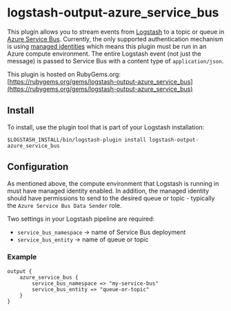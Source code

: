 # logstash-output-azure_service_bus

This plugin allows you to stream events from [Logstash](https://github.com/elastic/logstash) to a topic or queue in [Azure Service Bus](https://docs.microsoft.com/en-us/azure/service-bus-messaging/service-bus-messaging-overview). Currently, the only supported authentication mechanism is using [managed identities](https://docs.microsoft.com/en-us/azure/active-directory/managed-identities-azure-resources/overview) which means this plugin must be run in an Azure compute environment. The entire Logstash event (not just the message) is passed to Service Bus with a content type of `application/json`.

This plugin is hosted on RubyGems.org: [https://rubygems.org/gems/logstash-output-azure_service_bus](https://rubygems.org/gems/logstash-output-azure_service_bus)

## Install
To install, use the plugin tool that is part of your Logstash installation:
```
$LOGSTASH_INSTALL/bin/logstash-plugin install logstash-output-azure_service_bus
```

## Configuration
As mentioned above, the compute environment that Logstash is running in must have managed identity enabled. In addition, the managed identity should have permissions to send to the desired queue or topic - typically the `Azure Service Bus Data Sender` role.

Two settings in your Logstash pipeline are required:
* `service_bus_namespace` -> name of Service Bus deployment
* `service_bus_entity` -> name of queue or topic

### Example
```
output {
    azure_service_bus {
        service_bus_namespace => "my-service-bus"
        service_bus_entity => "queue-or-topic"
    }
}
```
